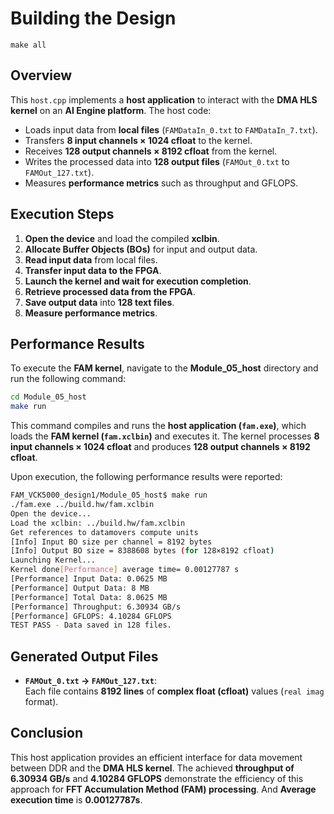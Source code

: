 # Building the Design



```
make all
```

## **Overview**
This `host.cpp` implements a **host application** to interact with the **DMA HLS kernel** on an **AI Engine platform**. The host code:
- Loads input data from **local files** (`FAMDataIn_0.txt` to `FAMDataIn_7.txt`).
- Transfers **8 input channels × 1024 cfloat** to the kernel.
- Receives **128 output channels × 8192 cfloat** from the kernel.
- Writes the processed data into **128 output files** (`FAMOut_0.txt` to `FAMOut_127.txt`).
- Measures **performance metrics** such as throughput and GFLOPS.



## **Execution Steps**
1. **Open the device** and load the compiled **xclbin**.
2. **Allocate Buffer Objects (BOs)** for input and output data.
3. **Read input data** from local files.
4. **Transfer input data to the FPGA**.
5. **Launch the kernel and wait for execution completion**.
6. **Retrieve processed data from the FPGA**.
7. **Save output data** into **128 text files**.
8. **Measure performance metrics**.



## **Performance Results**


To execute the **FAM kernel**, navigate to the **Module_05_host** directory and run the following command:

```sh
cd Module_05_host
make run
```

This command compiles and runs the **host application (`fam.exe`)**, which loads the **FAM kernel (`fam.xclbin`)** and executes it. The kernel processes **8 input channels × 1024 cfloat** and produces **128 output channels × 8192 cfloat**. 

Upon execution, the following performance results were reported:

```sh
FAM_VCK5000_design1/Module_05_host$ make run
./fam.exe ../build.hw/fam.xclbin
Open the device...
Load the xclbin: ../build.hw/fam.xclbin
Get references to datamovers compute units
[Info] Input BO size per channel = 8192 bytes
[Info] Output BO size = 8388608 bytes (for 128×8192 cfloat)
Launching Kernel...
Kernel done[Performance] average time= 0.00127787 s
[Performance] Input Data: 0.0625 MB
[Performance] Output Data: 8 MB
[Performance] Total Data: 8.0625 MB
[Performance] Throughput: 6.30934 GB/s
[Performance] GFLOPS: 4.10284 GFLOPS
TEST PASS - Data saved in 128 files.
```


## **Generated Output Files**
- **`FAMOut_0.txt` → `FAMOut_127.txt`**:  
  Each file contains **8192 lines** of **complex float (cfloat)** values (`real imag` format).


## **Conclusion**
This host application provides an efficient interface for data movement between DDR and the **DMA HLS kernel**. The achieved **throughput of 6.30934 GB/s** and **4.10284 GFLOPS** demonstrate the efficiency of this approach for **FFT Accumulation Method (FAM) processing**. And **Average execution time** is **0.00127787s**.

